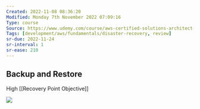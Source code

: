 ```yaml
---
Created: 2022-11-08 08:36:20
Modified: Monday 7th November 2022 07:09:16
Type: course
Source: https://www.udemy.com/course/aws-certified-solutions-architect-associate-saa-c01/?xref=E0Aed11STH4LPUQvCz0GJFABTmM=
Tags: [development/aws/fundamentals/disaster-recovery, review]
sr-due: 2022-11-24
sr-interval: 1
sr-ease: 210
---
```


## Backup and Restore 

High [[Recovery Point Objective]]

![](2020-01-02-15-59-24.png)